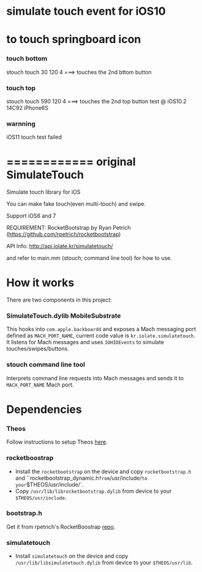 
# simulate touch event for iOS10

# to touch springboard icon
### touch bottom
 stouch touch 30 120 4   ===> touches the 2nd bttom button
### touch top
 stouch touch 590 120 4 ===> touches the 2nd top button
test @ iOS10.2 14C92 iPhone6S
### warnning
 iOS11 touch test failed

============ original
SimulateTouch
=============

Simulate touch library for iOS

You can make fake touch(even multi-touch) and swipe.

Support iOS6 and 7

REQUIREMENT: RocketBootstrap by Ryan Petrich
(https://github.com/rpetrich/rocketbootstrap)

API Info: http://api.iolate.kr/simulatetouch/

and refer to main.mm (stouch; command line tool) for how to use.

# How it works

There are two components in this project:

### SimulateTouch.dylib MobileSubstrate

This hooks into `com.apple.backboardd` and exposes a Mach messaging port defined as `MACH_PORT_NAME`, current code value is `kr.iolate.simulatetouch`. It listens for Mach messages and uses `IOHIDEvents` to simulate touches/swipes/buttons.

### stouch command line tool

Interprets command line requests into Mach messages and sends it to `MACH_PORT_NAME` Mach port.

# Dependencies

### Theos

Follow instructions to setup Theos [here](http://iphonedevwiki.net/index.php/Theos/Setup).

### rocketboostrap

* Install the `rocketbootstrap` on the device and copy `rocketbootstrap.h` and ``rocketbootstrap_dynamic.h` from `/usr/include/` to your `$THEOS/usr/include/`.
* Copy `/usr/lib/librocketbootstrap.dylib` from device to your `$THEOS/usr/include`.

### bootstrap.h

Get it from rpetrich's RocketBoostrap [repo](https://github.com/rpetrich/RocketBootstrap).

### simulatetouch

* Install `simulatetouch` on the device and copy `/usr/lib/libsimulatetouch.dylib` from device to your `$THEOS/usr/lib`.
